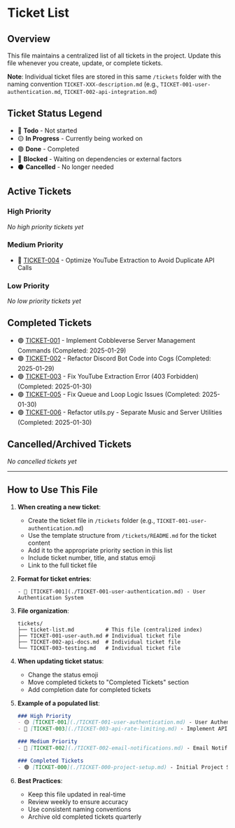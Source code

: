 # Ticket List

## Overview
This file maintains a centralized list of all tickets in the project. Update this file whenever you create, update, or complete tickets.

**Note**: Individual ticket files are stored in this same `/tickets` folder with the naming convention `TICKET-XXX-description.md` (e.g., `TICKET-001-user-authentication.md`, `TICKET-002-api-integration.md`)

## Ticket Status Legend
- 🔴 **Todo** - Not started
- 🟡 **In Progress** - Currently being worked on
- 🟢 **Done** - Completed
- 🔵 **Blocked** - Waiting on dependencies or external factors
- ⚫ **Cancelled** - No longer needed

## Active Tickets

### High Priority
_No high priority tickets yet_

### Medium Priority
- 🔴 [TICKET-004](./TICKET-004-optimize-youtube-extraction.md) - Optimize YouTube Extraction to Avoid Duplicate API Calls

### Low Priority
_No low priority tickets yet_

## Completed Tickets
- 🟢 [TICKET-001](./TICKET-001-cobbleverse-server-commands.md) - Implement Cobbleverse Server Management Commands (Completed: 2025-01-29)
- 🟢 [TICKET-002](./TICKET-002-refactor-to-cogs.md) - Refactor Discord Bot Code into Cogs (Completed: 2025-01-29)
- 🟢 [TICKET-003](./TICKET-003-fix-youtube-extraction-error.md) - Fix YouTube Extraction Error (403 Forbidden) (Completed: 2025-01-30)
- 🟢 [TICKET-005](./TICKET-005-fix-queue-loop-logic.md) - Fix Queue and Loop Logic Issues (Completed: 2025-01-30)
- 🟢 [TICKET-006](./TICKET-006-refactor-utils-separation.md) - Refactor utils.py - Separate Music and Server Utilities (Completed: 2025-01-30)

## Cancelled/Archived Tickets
_No cancelled tickets yet_

---

## How to Use This File

1. **When creating a new ticket**:
   - Create the ticket file in `/tickets` folder (e.g., `TICKET-001-user-authentication.md`)
   - Use the template structure from `/tickets/README.md` for the ticket content
   - Add it to the appropriate priority section in this list
   - Include ticket number, title, and status emoji
   - Link to the full ticket file

2. **Format for ticket entries**:
   ```
   - 🔴 [TICKET-001](./TICKET-001-user-authentication.md) - User Authentication System
   ```
   
3. **File organization**:
   ```
   tickets/
   ├── ticket-list.md          # This file (centralized index)
   ├── TICKET-001-user-auth.md # Individual ticket file
   ├── TICKET-002-api-docs.md  # Individual ticket file
   └── TICKET-003-testing.md   # Individual ticket file
   ```

4. **When updating ticket status**:
   - Change the status emoji
   - Move completed tickets to "Completed Tickets" section
   - Add completion date for completed tickets

4. **Example of a populated list**:
   ```markdown
   ### High Priority
   - 🟡 [TICKET-001](./TICKET-001-user-authentication.md) - User Authentication System
   - 🔴 [TICKET-003](./TICKET-003-api-rate-limiting.md) - Implement API Rate Limiting

   ### Medium Priority
   - 🔵 [TICKET-002](./TICKET-002-email-notifications.md) - Email Notification Service (blocked: waiting for SMTP credentials)
   
   ### Completed Tickets
   - 🟢 [TICKET-000](./TICKET-000-project-setup.md) - Initial Project Setup (Completed: 2024-01-15)
   ```

5. **Best Practices**:
   - Keep this file updated in real-time
   - Review weekly to ensure accuracy
   - Use consistent naming conventions
   - Archive old completed tickets quarterly
